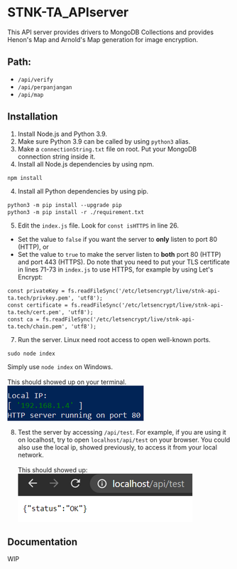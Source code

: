 # STNK-TA_APIserver

This API server provides drivers to MongoDB Collections and provides Henon's Map and Arnold's Map generation for image encryption.

## Path:
* `/api/verify`
* `/api/perpanjangan`
* `/api/map`

## Installation
1. Install Node.js and Python 3.9.
2. Make sure Python 3.9 can be called by using `python3` alias.
3. Make a `connectionString.txt` file on root. Put your MongoDB connection string inside it.
4. Install all Node.js dependencies by using npm.
```
npm install
```
4. Install all Python dependencies by using pip.
```
python3 -m pip install --upgrade pip
python3 -m pip install -r ./requirement.txt
```
5. Edit the `index.js` file. Look for `const isHTTPS` in line 26.
* Set the value to `false` if you want the server to **only** listen to port 80 (HTTP), or
* Set the value to  `true` to make the server listen to **both** port 80 (HTTP) and port 443 (HTTPS). Do note that you need to put your TLS certificate in lines 71-73 in `index.js` to use HTTPS, for example by using Let's Encrypt:
```
const privateKey = fs.readFileSync('/etc/letsencrypt/live/stnk-api-ta.tech/privkey.pem', 'utf8');
const certificate = fs.readFileSync('/etc/letsencrypt/live/stnk-api-ta.tech/cert.pem', 'utf8');
const ca = fs.readFileSync('/etc/letsencrypt/live/stnk-api-ta.tech/chain.pem', 'utf8');
```
7. Run the server. Linux need root access to open well-known ports.
```
sudo node index
```
Simply use `node index` on Windows.<br><br>
This should showed up on your terminal.<br>
![Run](/README/run.png)

8. Test the server by accessing `/api/test`. For example, if you are using it on localhost, try to open `localhost/api/test` on your browser. You could also use the local ip, showed previously, to access it from your local network.<br><br>
This should showed up:
![Access](/README/api_test.png)

## Documentation
WIP
